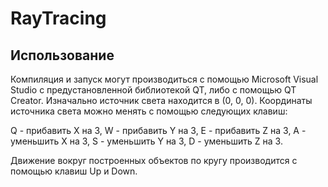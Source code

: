 # RayTracing

Использование
-------------
Компиляция и запуск могут производиться с помощью Microsoft Visual Studio с предустановленной библиотекой QT, либо с помощью QT Creator.
Изначально источник света находится в (0, 0, 0). Координаты источника света можно менять с помощью следующих клавиш:

Q - прибавить X на 3, W - прибавить Y на 3, E - прибавить Z на 3,
A - уменьшить X на 3, S - уменьшить Y на 3, D - уменьшить Z на 3.

Движение вокруг построенных объектов по кругу производится с помощью клавиш Up и Down.
